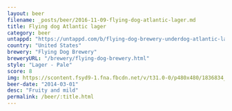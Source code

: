 ```yaml
---
layout: beer
filename: _posts/beer/2016-11-09-flying-dog-atlantic-lager.md
title: Flying dog Atlantic lager
category: beer
untappd: "https://untappd.com/b/flying-dog-brewery-underdog-atlantic-lager/109771"
country: "United States"
brewery: "Flying Dog Brewery"
breweryURL: "/brewery/flying-dog-brewery.html"
style: "Lager - Pale"
score: 8
img: https://scontent.fsyd9-1.fna.fbcdn.net/v/t31.0-0/p480x480/1836834_10152293086873745_958885686_o.jpg?_nc_cat=102&_nc_sid=e007fa&_nc_ohc=Hu1YqvDj1wIAX_rjxMk&_nc_ht=scontent.fsyd9-1.fna&_nc_tp=6&oh=b91598c323de9a8010f8c9203026a7a6&oe=5F490D27
beer-date: "2014-03-01"
desc: "Fruity and mild"
permalink: /beer/:title.html
---
```

